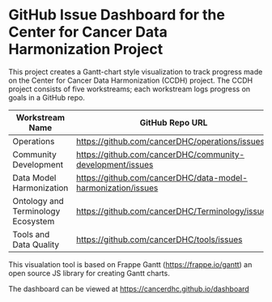 # GitHub Issue Dashboard for the Center for Cancer Data Harmonization Project

This project creates a Gantt-chart style visualization to track progress made on the Center for Cancer Data Harmonization (CCDH) project. The CCDH project consists of five workstreams; each workstream logs progress on goals in a GitHub repo.

Workstream Name | GitHub Repo URL
--------------- | ---------------
Operations | https://github.com/cancerDHC/operations/issues
Community Development | https://github.com/cancerDHC/community-development/issues
Data Model Harmonization | https://github.com/cancerDHC/data-model-harmonization/issues
Ontology and Terminology Ecosystem | https://github.com/cancerDHC/Terminology/issues
Tools and Data Quality | https://github.com/cancerDHC/tools/issues

This visualation tool is based on Frappe Gantt (https://frappe.io/gantt) an open source JS library for creating Gantt charts.

The dashboard can be viewed at https://cancerdhc.github.io/dashboard
